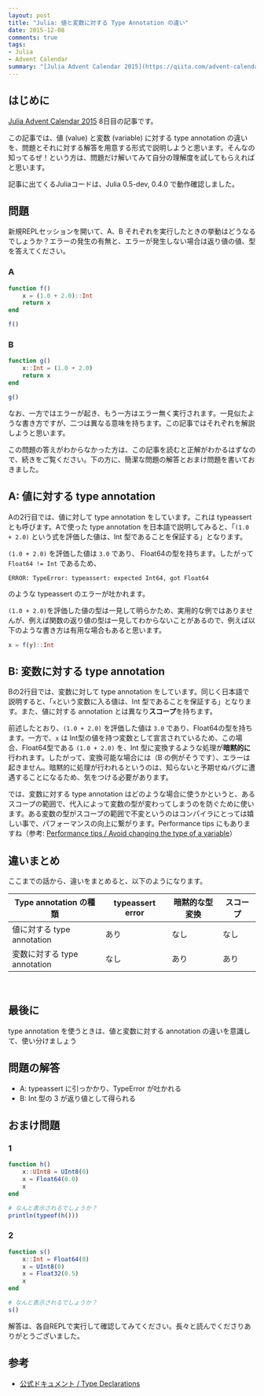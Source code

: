 ```yaml
---
layout: post
title: "Julia: 値と変数に対する Type Annotation の違い"
date: 2015-12-08
comments: true
tags:
- Julia
- Advent Calendar
summary: "[Julia Advent Calendar 2015](https://qiita.com/advent-calendar/2015/julialang)"
---
```


## はじめに

[Julia Advent Calendar 2015](https://qiita.com/advent-calendar/2015/julialang) 8日目の記事です。

この記事では、値 (value) と変数 (variable) に対する type annotation の違いを、問題とそれに対する解答を用意する形式で説明しようと思います。そんなの知ってるぜ！という方は、問題だけ解いてみて自分の理解度を試してもらえればと思います。

記事に出てくるJuliaコードは、Julia 0.5-dev, 0.4.0 で動作確認しました。

## 問題

新規REPLセッションを開いて、A、B それぞれを実行したときの挙動はどうなるでしょうか？エラーの発生の有無と、エラーが発生しない場合は返り値の値、型を答えてください。

### A

```jl
function f()
    x = (1.0 + 2.0)::Int
    return x
end

f()
```

### B

```jl
function g()
    x::Int = (1.0 + 2.0)
    return x
end

g()
```

なお、一方ではエラーが起き、もう一方はエラー無く実行されます。一見似たような書き方ですが、二つは異なる意味を持ちます。この記事ではそれぞれを解説しようと思います。

この問題の答えがわからなかった方は、この記事を読むと正解がわかるはずなので、続きをご覧ください。下の方に、簡潔な問題の解答とおまけ問題を書いておきました。


## A: 値に対する type annotation

Aの2行目では、値に対して type annotation をしています。これは typeassert とも呼びます。Aで使った type annotation を日本語で説明してみると、「`(1.0 + 2.0)` という式を評価した値は、Int 型であることを保証する」となります。

`(1.0 + 2.0)` を評価した値は `3.0` であり、 Float64の型を持ちます。したがって `Float64 != Int` であるため、

```
ERROR: TypeError: typeassert: expected Int64, got Float64
```

のような typeassert のエラーが吐かれます。

`(1.0 + 2.0)`を評価した値の型は一見して明らかため、実用的な例ではありませんが、例えば関数の返り値の型は一見してわからないことがあるので、例えば以下のような書き方は有用な場合もあると思います。

```jl
x = f(y)::Int
```


## B: 変数に対する type annotation

Bの2行目では、変数に対して type annotation をしています。同じく日本語で説明すると、「`x`という変数に入る値は、Int 型であることを保証する」となります。また、値に対する annotation とは異なり**スコープ**を持ちます。

前述したとおり、`(1.0 + 2.0)` を評価した値は `3.0` であり、Float64の型を持ちます。一方で、`x` は Int型の値を持つ変数として宣言されているため、この場合、Float64型である `(1.0 + 2.0)` を、Int 型に変換するような処理が**暗黙的に**行われます。したがって、変換可能な場合には（B の例がそうです）、エラーは起きません。暗黙的に処理が行われるというのは、知らないと予期せぬバグに遭遇することになるため、気をつける必要があります。

では、変数に対する type annotation はどのような場合に使うかというと、あるスコープの範囲で、代入によって変数の型が変わってしまうのを防ぐために使います。ある変数の型がスコープの範囲で不変というのはコンパイラにとっては嬉しい事で、パフォーマンスの向上に繋がります。Performance tips にもありますね（参考: [Performance tips / Avoid changing the type of a variable](http://docs.julialang.org/en/release-0.4/manual/performance-tips/#avoid-changing-the-type-of-a-variable)）


## 違いまとめ

ここまでの話から、違いをまとめると、以下のようになります。

 Type annotation の種類      | typeassert error　 | 暗黙的な型変換　 | スコープ　
----------------------------|------------------|----------------|----------
 値に対する type annotation   | あり             | なし           | なし
 変数に対する type annotation 　 | なし             | あり           | あり

<br>

## 最後に

type annotation を使うときは、値と変数に対する annotation の違いを意識して、使い分けましょう


## 問題の解答

- A: typeassert に引っかかり、TypeError が吐かれる
- B: Int 型の 3 が返り値として得られる

## おまけ問題


### 1

```jl
function h()
    x::UInt8 = UInt8(0)
    x = Float64(0.0)
    x
end
```

```jl
# なんと表示されるでしょうか？
println(typeof(h()))
```

### 2

```jl
function s()
    x::Int = Float64(0)
    x = UInt8(0)
    x = Float32(0.5)
    x
end
```

```jl
# なんと表示されるでしょうか？
s()
```

解答は、各自REPLで実行して確認してみてください。長々と読んでくださりありがとうございました。

## 参考

- [公式ドキュメント / Type Declarations](http://docs.julialang.org/en/release-0.4/manual/types/?highlight=typeassert#type-declarations)
